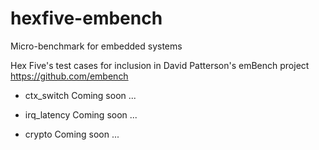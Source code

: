 # hexfive-embench
Micro-benchmark for embedded systems

Hex Five's test cases for inclusion in David Patterson's emBench project https://github.com/embench

* ctx_switch
   Coming soon ...

* irq_latency
   Coming soon ...

* crypto
   Coming soon ...

  
